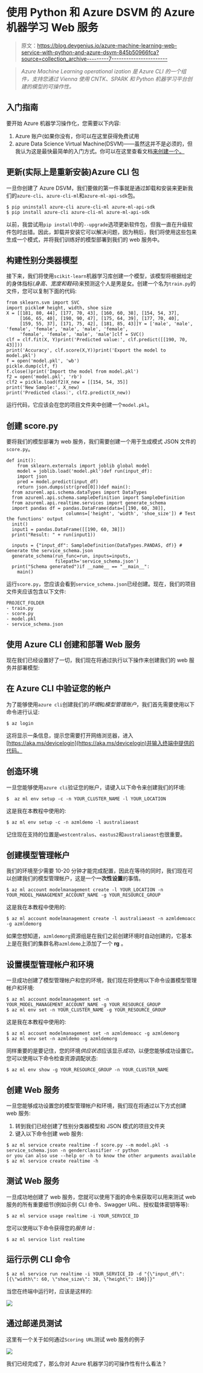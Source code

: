 # 使用 Python 和 Azure DSVM 的 Azure 机器学习 Web 服务

> 原文：<https://blog.devgenius.io/azure-machine-learning-web-service-with-python-and-azure-dsvm-845b50966fca?source=collection_archive---------7----------------------->

> *Azure Machine Learning operational ization 是 Azure CLI 的一个组件，支持您通过 Vienna 使用 CNTK、SPARK 和 Python 机器学习平台创建的模型的可操作性。*

## 入门指南

要开始 Azure 机器学习操作化，您需要以下内容:

1.  Azure 账户(如果你没有，你可以在这里获得免费试用
2.  azure Data Science Virtual Machine(DSVM)——虽然这并不是必须的，但我认为这是最快最简单的入门方式。你可以在这里查看文档[来创建一个。](https://docs.microsoft.com/en-us/azure/machine-learning/machine-learning-data-science-provision-vm)

## 更新(实际上是重新安装)Azure CLI 包

一旦你创建了 Azure DSVM，我们要做的第一件事就是通过卸载和安装来更新我们的`azure-cli`、`azure-cli-ml`和`azure-ml-api-sdk`包。

```
$ pip uninstall azure-cli azure-cli-ml azure-ml-api-sdk
$ pip install azure-cli azure-cli-ml azure-ml-api-sdk
```

以前，我尝试用`pip install`中的`--upgrade`选项更新软件包，但我一直在升级软件包时出错。因此，卸载并安装它可以解决问题，因为稍后，我们将使用这些包来生成一个模式，并将我们训练好的模型部署到我们的 web 服务中。

## 构建性别分类器模型

接下来，我们将使用`scikit-learn`机器学习库创建一个模型，该模型将根据给定的身体指标(*身高、宽度和鞋码*)来预测这个人是男是女。创建一个名为`train.py`的文件，您可以复制下面的代码:

```
from sklearn.svm import SVC
import pickle# height, width, shoe size
X = [[181, 80, 44], [177, 70, 43], [160, 60, 38], [154, 54, 37],
     [166, 65, 40], [190, 90, 47], [175, 64, 39], [177, 70, 40], 
     [159, 55, 37], [171, 75, 42], [181, 85, 43]]Y = ['male', 'male', 'female', 'female', 'male', 'male', 'female',
     'female', 'female', 'male', 'male']clf = SVC()
clf = clf.fit(X, Y)print('Predicted value:', clf.predict([[190, 70, 43]]))
print('Accuracy', clf.score(X,Y))print('Export the model to model.pkl')
f = open('model.pkl', 'wb')
pickle.dump(clf, f)
f.close()print('Import the model from model.pkl')
f2 = open('model.pkl', 'rb')
clf2 = pickle.load(f2)X_new = [[154, 54, 35]]
print('New Sample:', X_new)
print('Predicted class:', clf2.predict(X_new))
```

运行代码，它应该会在您的项目文件夹中创建一个`model.pkl`。

## 创建 score.py

要将我们的模型部署为 web 服务，我们需要创建一个用于生成模式 JSON 文件的`score.py`。

```
def init():
    from sklearn.externals import joblib global model
    model = joblib.load('model.pkl')def run(input_df):
    import json
    pred = model.predict(input_df)
    return json.dumps(str(pred[0]))def main():
  from azureml.api.schema.dataTypes import DataTypes
  from azureml.api.schema.sampleDefinition import SampleDefinition
  from azureml.api.realtime.services import generate_schema
  import pandas df = pandas.DataFrame(data=[[190, 60, 38]], 
                      columns=['height', 'width', 'shoe_size']) # Test the functions' output
  init()
  input1 = pandas.DataFrame([[190, 60, 38]])
  print("Result: " + run(input1))

  inputs = {"input_df": SampleDefinition(DataTypes.PANDAS, df)} # Generate the service_schema.json
  generate_schema(run_func=run, inputs=inputs,
                  filepath='service_schema.json')
  print("Schema generated")if __name__ == "__main__":
    main()
```

运行`score.py`，您应该会看到`service_schema.json`已经创建。现在，我们的项目文件夹应该包含以下文件:

```
PROJECT_FOLDER
- train.py
- score.py
- model.pkl
- service_schema.json
```

## 使用 Azure CLI 创建和部署 Web 服务

现在我们已经设置好了一切，我们现在将通过执行以下操作来创建我们的 web 服务并部署模型:

## 在 Azure CLI 中验证您的帐户

为了能够使用`azure cli`创建我们的*环境*和*模型管理账户*，我们首先需要使用以下命令进行认证:

```
$ az login
```

这将显示一条信息，提示您需要打开网络浏览器，进入[https://aka.ms/devicelogin](https://aka.ms/devicelogin)并输入终端中提供的代码。

## 创造环境

一旦您能够使用`azure cli`验证您的帐户，请键入以下命令来创建我们的环境:

```
$  az ml env setup -c -n YOUR_CLUSTER_NAME -l YOUR_LOCATION
```

这是我在本教程中使用的:

```
$ az ml env setup -c -n azmldemo -l australiaeast
```

记住现在支持的位置是`westcentralus`、`eastus2`和`australiaeast`也很重要。

## 创建模型管理帐户

我们的环境至少需要 10-20 分钟才能完成配置，因此在等待的同时，我们现在可以创建我们的模型管理帐户，这是一个**一次性设置**的事情。

```
$ az ml account modelmanagement create -l YOUR_LOCATION -n YOUR_MODEL_MANAGEMENT_ACCOUNT_NAME -g YOUR_RESOURCE_GROUP
```

这是我在本教程中使用的:

```
$ az ml account modelmanagement create -l australiaeast -n azmldemoacc -g azmldemorg
```

如果您想知道，`azmldemorg`资源组是在我们之前创建环境时自动创建的，它基本上是在我们的集群名称`azmldemo`上添加了一个 **rg** 。

## 设置模型管理帐户和环境

一旦成功创建了模型管理帐户和您的环境，我们现在将使用以下命令设置模型管理帐户和环境:

```
$ az ml account modelmanagement set -n YOUR_MODEL_MANAGEMENT_ACCOUNT_NAME -g YOUR_RESOURCE_GROUP
$ az ml env set -n YOUR_CLUSTER_NAME -g YOUR_RESOURCE_GROUP
```

这是我在本教程中使用的:

```
$ az ml account modelmanagement set -n azmldemoacc -g azmldemorg
$ az ml env set -n azmldemo -g azmldemorg
```

同样重要的是要记住，您的环境*供应状态*应该显示*成功*，以便您能够成功设置它。您可以使用以下命令检查资源调配状态:

```
$ az ml env show -g YOUR_RESOURCE_GROUP -n YOUR_CLUSTER_NAME
```

## 创建 Web 服务

一旦您能够成功设置您的模型管理帐户和环境，我们现在将通过以下方式创建 web 服务:

1.  转到我们已经创建了性别分类器模型和 JSON 模式的项目文件夹
2.  键入以下命令创建 web 服务:

```
$ az ml service create realtime -f score.py --m model.pkl -s service_schema.json -n genderclassifier -r python
or you can also use --help or -h to know the other arguments available
$ az ml service create realtime -h
```

## 测试 Web 服务

一旦成功地创建了 web 服务，您就可以使用下面的命令来获取可以用来测试 web 服务的所有重要细节(例如示例 CLI 命令、Swagger URL、授权载体密钥等等):

```
$ az ml service usage realtime -i YOUR_SERVICE_ID
```

您可以使用以下命令获得您的*服务 Id* :

```
$ az ml service list realtime
```

## 运行示例 CLI 命令

```
$ az ml service run realtime -i YOUR_SERVICE_ID -d "{\"input_df\": [{\"width\": 60, \"shoe_size\": 38, \"height\": 190}]}"
```

当您在终端中运行时，应该是这样的:

![](img/e629d26c209948d98fecbd1d95472923.png)

## 通过邮递员测试

这里有一个关于如何通过`Scoring URL`测试 web 服务的例子

![](img/2f1a459ee40e0b14b36e43f70a1e1a0f.png)

我们已经完成了，那么你对 Azure 机器学习的可操作性有什么看法？